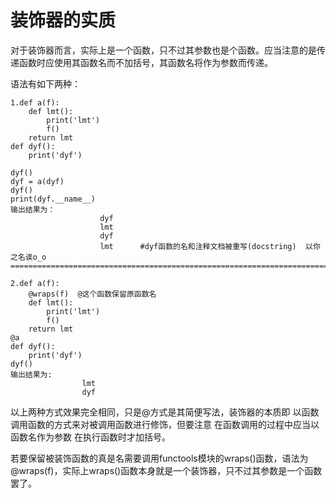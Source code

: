 # 装饰器的实质

对于装饰器而言，实际上是一个函数，只不过其参数也是个函数。应当注意的是传递函数时应使用其函数名而不加括号，其函数名将作为参数而传递。

 语法有如下两种：

```text
1.def a(f):
	def lmt():
		print('lmt')
		f()
	return lmt
def dyf():
	print('dyf')

dyf()
dyf = a(dyf)
dyf()
print(dyf.__name__)
输出结果为：
					dyf
					lmt
					dyf
					lmt      #dyf函数的名和注释文档被重写(docstring)  以你之名诶o_o
=============================================================================
```

```text
2.def a(f):
	@wraps(f)  @这个函数保留原函数名
	def lmt():
		print('lmt')
		f()
	return lmt
@a
def dyf():
	print('dyf')
dyf()	
输出结果为:
				lmt
				dyf
```

以上两种方式效果完全相同，只是@方式是其简便写法，装饰器的本质即 以函数调用函数的方式来对被调用函数进行修饰，但要注意 在函数调用的过程中应当以函数名作为参数 在执行函数时才加括号。

 若要保留被装饰函数的真是名需要调用functools模块的wraps\(\)函数，语法为 @wraps\(f\)，实际上wraps\(\)函数本身就是一个装饰器，只不过其参数是一个函数罢了。

